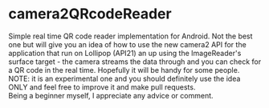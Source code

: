 # camera2QRcodeReader
Simple real time QR code reader implementation for Android.
Not the best one but will give you an idea of how to use the new camera2 API for the application that run on Lollipop (API21) an up using the ImageReader's surface target - the camera streams the data through and you can check for a QR code in the real time.
Hopefully it will be handy for some people.<br>
NOTE: it is an experimental one and you should definitely use the idea ONLY and feel free to improve it and make pull requests. 
</br> Being a beginner myself, I appreciate any advice or comment.
